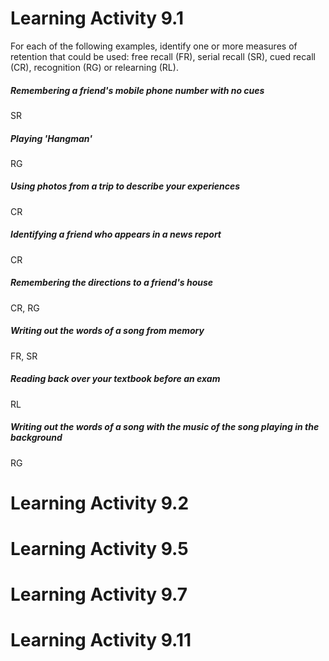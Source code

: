 # Learning Activity 9.1

For each of the following examples, identify one or more measures of retention that could be used: free recall (FR), serial recall (SR), cued recall (CR), recognition (RG) or relearning (RL).

##### Remembering a friend's mobile phone number with no cues

SR

##### Playing 'Hangman'

RG

##### Using photos from a trip to describe your experiences

CR

##### Identifying a friend who appears in a news report

CR

##### Remembering the directions to a friend's house

CR, RG

##### Writing out the words of a song from memory

FR, SR

##### Reading back over your textbook before an exam

RL

##### Writing out the words of a song with the music of the song playing in the background

RG

# Learning Activity 9.2
# Learning Activity 9.5
# Learning Activity 9.7
# Learning Activity 9.11
